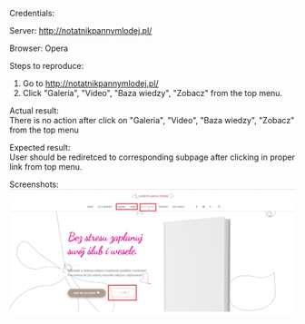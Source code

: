 Credentials:  

Server: http://notatnikpannymlodej.pl/  

Browser: Opera 

Steps to reproduce:  
1. Go to http://notatnikpannymlodej.pl/
2. Click "Galeria", "Video", "Baza wiedzy", "Zobacz" from the top menu. 

Actual result:  
There is no action after click on "Galeria", "Video", "Baza wiedzy", "Zobacz" from the top menu  

Expected result:  
User should be rediretced to corresponding subpage after clicking in proper link from top menu.  

Screenshots:  
<img src="img/Inactive_links.png">
